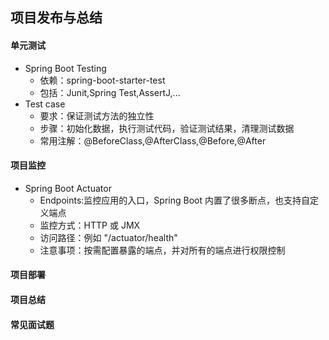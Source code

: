 ## 项目发布与总结
#### 单元测试
- Spring Boot Testing
    - 依赖：spring-boot-starter-test
    - 包括：Junit,Spring Test,AssertJ,...
- Test case
    - 要求：保证测试方法的独立性
    - 步骤：初始化数据，执行测试代码，验证测试结果，清理测试数据
    - 常用注解：@BeforeClass,@AfterClass,@Before,@After    

#### 项目监控
- Spring Boot Actuator
    - Endpoints:监控应用的入口，Spring Boot 内置了很多断点，也支持自定义端点
    - 监控方式：HTTP 或 JMX
    - 访问路径：例如 "/actuator/health"
    - 注意事项：按需配置暴露的端点，并对所有的端点进行权限控制
#### 项目部署
#### 项目总结
#### 常见面试题
